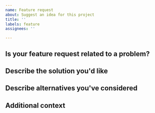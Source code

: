 ```yaml
---
name: Feature request
about: Suggest an idea for this project
title: ''
labels: feature
assignees: ''

---
```

<!--
This issue tracker for bug reports and feature requests only.

  * Please open a support ticket by sending mail to support@SwapBrowser.org  if your issue is related your SwapBrowser.org account or you need help using the site.
  * Please submit a report using https://hackerone.com/SwapBrowser if you are reporting a security vulnerability.
--->

## Is your feature request related to a problem?
<!-- A clear and concise description of what the problem is. Ex. I'm always frustrated when [...] -->

## Describe the solution you'd like
<!-- A clear and concise description of what you want to happen.  -->

## Describe alternatives you've considered
<!-- A clear and concise description of any alternative solutions or features you've considered. -->

## Additional context
<!-- Add any other context or screenshots about the feature request here.-->
